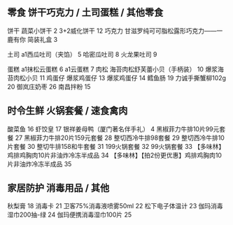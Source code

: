 ## 零食 饼干巧克力 / 土司蛋糕 / 其他零食

饼干
蔬菜小饼干 2
3+2威化饼干 12
巧克力
甘滋罗纯可可脂松露形巧克力——一鹿有你 简装礼盒 3

土司
a1西瓜吐司（夹馅） 5
哈密瓜吐司 8
火龙果吐司 9

蛋糕
a1抹松云蛋糕 6
a1云蛋糕 7
肉松
海苔肉松舒芙蕾小贝（手柄装） 10
爆浆海苔肉松小贝 11
鸡蛋仔
爆浆鸡蛋仔 13
爆浆鸡蛋仔 14
鳕鱼肠 19
力诚手撕蟹柳102g 20
御岚庄奶枣 26
南昌拌粉 15

## 时令生鲜 火锅套餐 / 速食禽肉

酸菜鱼 16
虾饺皇 17
银祥姜母鸭（厦门著名伴手礼） 4
黑椒菲力牛排10片99元套餐 27
黑椒菲力牛排20片159元套餐 28
整切西冷牛排98套餐 29
整切西冷牛排10片套餐 30
整切牛排158和牛套餐 31
199火锅套餐 32
99火锅套餐 33
【多味林】鸡排鸡胸肉10片非油炸冷冻半成品 34
【多味林】【拍2份更优惠】鸡排鸡胸肉10片非油炸冷冻半成品 35

## 家居防护 消毒用品 / 其他

秋梨膏 18
消毒卡 21
卫客75%消毒液喷雾50ml 22
松下电子体温计 23
伽玛消毒湿巾200抽-绿 24
伽玛便携消毒湿巾100片 25